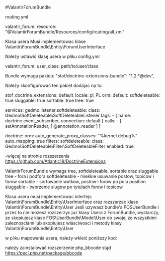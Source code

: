 #ValantirForumBundle

routing.yml

valantir_forum:
    resource: "@ValantirForumBundle/Resources/config/routing/all.xml"


Klasa usera
Musi implementowac klase Valantir\ForumBundle\Entity\ForumUserInterface

Należy ustawić klasę usera w pliku config.yml

valantir_forum: 
    user_class: path/to/user/class

Bundle wymaga pakietu
"stof/doctrine-extensions-bundle": "1.2.*@dev",

Należy skonfigurować ten pakiet dodajac np to:

stof_doctrine_extensions:
    default_locale: pl_PL
    orm:
        default:
            softdeleteable: true
            sluggable: true
            sortable: true
            tree: true

services:
    gedmo.listener.softdeleteable:
        class: Gedmo\SoftDeleteable\SoftDeleteableListener
        tags:
            - { name: doctrine.event_subscriber, connection: default }
        calls:
            - [ setAnnotationReader, [ @annotation_reader ] ]

doctrine:
    orm:
        auto_generate_proxy_classes: "%kernel.debug%"
        auto_mapping: true
        filters:
            softdeleteable:
                class: Gedmo\SoftDeleteable\Filter\SoftDeleteableFilter
                enabled: true

-więcej na stronie rozszerzenia https://github.com/Atlantic18/DoctrineExtensions

ValantirForumBundle wymaga tree, softdeleteable, sortable oraz sluggable
tree - fora i podfora
softdeleteable - miekkie usuwanie postow, topicow i forow
sortable - sortowanie watkow, postow i forow po polu position
sluggable - tworzenie slugow po tytulach forow i topicow

Klasa usera musi implementowac interfejs Valantir\ForumBundle\Entity\UserInterface oraz rozszerzac klase Valantir\ForumBundle\Entity\User
Jeśli uzywasz bundle'a FOSUserBundle i przez to nie mozesz rozszerzyc juz klasy Usera z ForumBundle,
 wystarczy, ze skopiujesz klase FOS\UserBundle\Model\User do swojej ze wszystkimi zaleznosciami 
lub skopiujesz wlasciwosci i metody klasy Valantir\ForumBundle\Entity\User

w pliku mapowania usera, należy wkleić poniższy kod:

<one-to-many field="forums" target-entity="Valantir\ForumBundle\Entity\Forum" mapped-by="author" />
<one-to-many field="topics" target-entity="Valantir\ForumBundle\Entity\Topic" mapped-by="author" />
<one-to-many field="posts" target-entity="Valantir\ForumBundle\Entity\Post" mapped-by="author" />

należy zainstalować rozszerzenie php_bbcode stąd https://pecl.php.net/package/bbcode